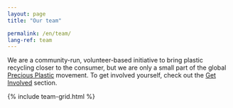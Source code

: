 ```yaml
---
layout: page
title: "Our team"

permalink: /en/team/
lang-ref: team
---
```


We are a community-run, volunteer-based initiative to bring plastic recycling closer to the consumer, but we are only a small part of the global [Precious Plastic](https://preciousplastic.com/en/index.html) movement. To get involved yourself, check out the [Get Involved](/get-involved) section.

{% include team-grid.html %}

